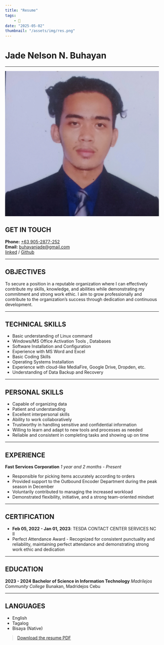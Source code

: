 ```yaml
---
title: "Resume"
tags:
    - 📝
date: "2025-05-02"
thumbnail: "/assets/img/res.png"
---
```


# Jade Nelson N. Buhayan

---

![Jade Nelson N. Buhayan](/assets/img/profile.webp)

## GET IN TOUCH

**Phone:** [+63 905-2877-252](tel:09052877252)  
**Email:** [buhayanjade@gmail.com](mailto:buhayanjadenelsonn@gmail.com)  
 [linked](https://linkedin.com/in/poisk-ls) / [Github](https://github.com/poisk-ls)

---

## OBJECTIVES

To secure a position in a reputable organization where I can effectively contribute my skills, knowledge, and abilities while demonstrating my commitment and strong work ethic. I aim to grow professionally and contribute to the organization’s success through dedication and continuous development.

---

## TECHNICAL SKILLS

- Basic understanding of Linux command  
- Windows/MS Office Activation Tools , Databases  
- Software Installation and Configuration  
- Experience with MS Word and Excel  
- Basic Coding Skills  
- Operating Systems Installation  
- Experience with cloud-like MediaFire, Google Drive, Dropden, etc.  
- Understanding of Data Backup and Recovery  

---

## PERSONAL SKILLS

- Capable of organizing data
- Patient and understanding
- Excellent interpersonal skills
- Ability to work collaboratively
- Trustworthy in handling sensitive and confidential information  
- Willing to learn and adapt to new tools and processes as needed  
- Reliable and consistent in completing tasks and showing up on time  

---

## EXPERIENCE

**Fast Services Corporation**
*1 year and 2 months - Present*
- Responsible for picking items accurately according to orders  
- Provided support to the Outbound Encoder Department during the peak season in December  
- Voluntarily contributed to managing the increased workload  
- Demonstrated flexibility, initiative, and a strong team-oriented mindset  

---

## CERTIFICATION

- **Feb 05, 2022 - Jan 01, 2023**: TESDA CONTACT CENTER SERVICES NC II  
- Perfect Attendance Award - Recognized for consistent punctuality and reliability, maintaining perfect attendance and demonstrating strong work ethic and dedication  

---

## EDUCATION

**2023 - 2024**
**Bachelor of Science in Information Technology**
*Madrilejos Community College*
Bunakan, Madridejos Cebu

---

## LANGUAGES

- English 
- Tagalog
- Bisaya (Native)


> [Download the resume PDF](https://www.mediafire.com/file/vepluwndndltbc9/resume-jade.pdf/file)

